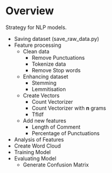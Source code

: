 # Overview
Strategy for NLP models.
* Saving dataset (save_raw_data.py)
* Feature processing
  * Clean data
    * Remove Punctuations
    * Tokenize data
    * Remove Stop words
  * Enhancing dataset
    * Stemming
    * Lemmitisation
  * Create Vectors
    * Count Vectorizer
    * Count Vectorizer with **n** grams
    * TfIdf
  * Add new features
    * Length of Comment
    * Percentage of Punctuations
* Analysis of Features
* Create Word Cloud
* Training Model
* Evaluating Model
  * Generate Confusion Matrix
